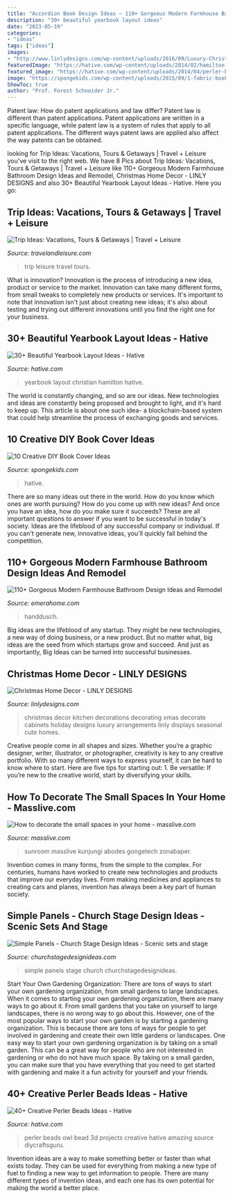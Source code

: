 ```yaml
---
title: "Accordion Book Design Ideas ~ 110+ Gorgeous Modern Farmhouse Bathroom Design Ideas And Remodel"
description: "30+ beautiful yearbook layout ideas"
date: "2023-05-19"
categories:
- "ideas"
tags: ["ideas"]
images:
- "http://www.linlydesigns.com/wp-content/uploads/2016/09/Luxury-Christmas-Kitchen-Decor-Arrangements.jpg"
featuredImage: "https://hative.com/wp-content/uploads/2014/02/hamilton-christian-school-yearbook-15.jpg"
featured_image: "https://hative.com/wp-content/uploads/2014/04/perler-beads-ideas/31-owl-perler-beads.jpg"
image: "https://spongekids.com/wp-content/uploads/2015/09/1-fabric-book-cover.jpg"
ShowToc: true
author: "Prof. Forest Schneider Jr."
---
```



Patent law: How do patent applications and law differ?
Patent law is different than patent applications. Patent applications are written in a specific language, while patent law is a system of rules that apply to all patent applications. The different ways patent laws are applied also affect the way patents can be obtained.

	

		
looking for Trip Ideas: Vacations, Tours &amp; Getaways | Travel + Leisure you've visit to the right web. We have 8 Pics about Trip Ideas: Vacations, Tours &amp; Getaways | Travel + Leisure like 110+ Gorgeous Modern Farmhouse Bathroom Design Ideas and Remodel, Christmas Home Decor - LINLY DESIGNS and also 30+ Beautiful Yearbook Layout Ideas - Hative. Here you go:
		
    
## Trip Ideas: Vacations, Tours &amp; Getaways | Travel + Leisure

<img loading=lazy src="http://cdn-image.travelandleisure.com/sites/default/files/styles/1600x1000/public/1501086924/infinity-pool-grand-lucayan-bahamas-OVGRANDLUCAYAN0717.jpg?itok=tGe-QTlR" onerror="this.onerror=null;this.src='https://tse2.mm.bing.net/th?id=OIP.QW1MUfNBCjg3DKZiE371NAHaEo&amp;pid=15.1';" alt="Trip Ideas: Vacations, Tours &amp; Getaways | Travel + Leisure">

_Source: travelandleisure.com_

>trip leisure travel tours. 

	

What is innovation?
Innovation is the process of introducing a new idea, product or service to the market. Innovation can take many different forms, from small tweaks to completely new products or services. It's important to note that innovation isn't just about creating new ideas; it's also about testing and trying out different innovations until you find the right one for your business.

    
## 30+ Beautiful Yearbook Layout Ideas - Hative

<img loading=lazy src="https://hative.com/wp-content/uploads/2014/02/hamilton-christian-school-yearbook-15.jpg" onerror="this.onerror=null;this.src='https://tse3.mm.bing.net/th?id=OIP.CEaVeCKPb11e1j7IXrSHMAHaKe&amp;pid=15.1';" alt="30+ Beautiful Yearbook Layout Ideas - Hative">

_Source: hative.com_

>yearbook layout christian hamilton hative. 

	

The world is constantly changing, and so are our ideas. New technologies and ideas are constantly being proposed and brought to light, and it's hard to keep up. This article is about one such idea- a blockchain-based system that could help streamline the process of exchanging goods and services.

    
## 10 Creative DIY Book Cover Ideas

<img loading=lazy src="https://spongekids.com/wp-content/uploads/2015/09/1-fabric-book-cover.jpg" onerror="this.onerror=null;this.src='https://tse1.mm.bing.net/th?id=OIP.KZDOxBZwbBBHNdekzlFSOQHaK4&amp;pid=15.1';" alt="10 Creative DIY Book Cover Ideas">

_Source: spongekids.com_

>hative. 

	

There are so many ideas out there in the world. How do you know which ones are worth pursuing? How do you come up with new ideas? And once you have an idea, how do you make sure it succeeds? These are all important questions to answer if you want to be successful in today's society. Ideas are the lifeblood of any successful company or individual. If you can't generate new, innovative ideas, you'll quickly fall behind the competition.

    
## 110+ Gorgeous Modern Farmhouse Bathroom Design Ideas And Remodel

<img loading=lazy src="https://emerahome.com/wp-content/uploads/2019/01/110-Gorgeous-Modern-Farmhouse-Bathroom-Design-Ideas-and-Remodel-100.jpg" onerror="this.onerror=null;this.src='https://tse1.mm.bing.net/th?id=OIP.E873tLf5Lu6g4pRM6IZ6AQHaLJ&amp;pid=15.1';" alt="110+ Gorgeous Modern Farmhouse Bathroom Design Ideas and Remodel">

_Source: emerahome.com_

>handdusch. 

	

Big ideas are the lifeblood of any startup. They might be new technologies, a new way of doing business, or a new product. But no matter what, big ideas are the seed from which startups grow and succeed. And just as importantly, Big Ideas can be turned into successful businesses.

    
## Christmas Home Decor - LINLY DESIGNS

<img loading=lazy src="http://www.linlydesigns.com/wp-content/uploads/2016/09/Luxury-Christmas-Kitchen-Decor-Arrangements.jpg" onerror="this.onerror=null;this.src='https://tse3.mm.bing.net/th?id=OIP.fhotaKDmsWav_qmLeDZVrwHaLH&amp;pid=15.1';" alt="Christmas Home Decor - LINLY DESIGNS">

_Source: linlydesigns.com_

>christmas decor kitchen decorations decorating xmas decorate cabinets holiday designs luxury arrangements linly displays seasonal cute homes. 

	

Creative people come in all shapes and sizes. Whether you’re a graphic designer, writer, illustrator, or photographer, creativity is key to any creative portfolio. With so many different ways to express yourself, it can be hard to know where to start. Here are five tips for starting out: 1. Be versatile: If you’re new to the creative world, start by diversifying your skills.

    
## How To Decorate The Small Spaces In Your Home - Masslive.com

<img loading=lazy src="https://www.masslive.com/resizer/r_iAlIY_sGOg7R6qpf9Hm8XNP7Y=/1280x0/smart/advancelocal-adapter-image-uploads.s3.amazonaws.com/image.masslive.com/home/mass-media/width2048/img/western-massachusetts-real-estate/photo/how-to-decorate-small-space-4bb78ea726fc8bf8.jpg" onerror="this.onerror=null;this.src='https://tse4.mm.bing.net/th?id=OIP.9iwg9oXNazrYpwEjZ1gpzAHaLH&amp;pid=15.1';" alt="How to decorate the small spaces in your home - masslive.com">

_Source: masslive.com_

>sunroom masslive kunjungi abodes gongetech zonabaper. 

	

Invention comes in many forms, from the simple to the complex. For centuries, humans have worked to create new technologies and products that improve our everyday lives. From making medicines and appliances to creating cars and planes, invention has always been a key part of human society.

    
## Simple Panels - Church Stage Design Ideas - Scenic Sets And Stage

<img loading=lazy src="http://churchstagedesignideas.com/wp-content/uploads/2020/08/Simple-Panels-Stage-Design.jpg" onerror="this.onerror=null;this.src='https://tse4.mm.bing.net/th?id=OIP.QETSipeTbZlL-1BXZ7dNIgHaDt&amp;pid=15.1';" alt="Simple Panels - Church Stage Design Ideas - Scenic sets and stage">

_Source: churchstagedesignideas.com_

>simple panels stage church churchstagedesignideas. 

	

Start Your Own Gardening Organization: There are tons of ways to start your own gardening organization, from small gardens to large landscapes.
When it comes to starting your own gardening organization, there are many ways to go about it. From small gardens that you take on yourself to large landscapes, there is no wrong way to go about this. However, one of the most popular ways to start your own garden is by starting a gardening organization. This is because there are tons of ways for people to get involved in gardening and create their own little gardens or landscapes.
One easy way to start your own gardening organization is by taking on a small garden. This can be a great way for people who are not interested in gardening or who do not have much space. By taking on a small garden, you can make sure that you have everything that you need to get started with gardening and make it a fun activity for yourself and your friends.

    
## 40+ Creative Perler Beads Ideas - Hative

<img loading=lazy src="https://hative.com/wp-content/uploads/2014/04/perler-beads-ideas/31-owl-perler-beads.jpg" onerror="this.onerror=null;this.src='https://tse1.mm.bing.net/th?id=OIP.U3Mtwd-ryfCBJqXOcNyC7AHaJK&amp;pid=15.1';" alt="40+ Creative Perler Beads Ideas - Hative">

_Source: hative.com_

>perler beads owl bead 3d projects creative hative amazing source diycraftsguru. 

	

Invention ideas are a way to make something better or faster than what exists today. They can be used for everything from making a new type of fuel to finding a new way to get information to people. There are many different types of invention ideas, and each one has its own potential for making the world a better place.

